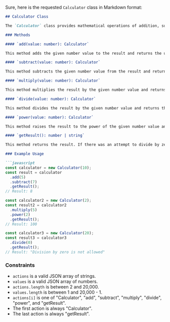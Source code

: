 Sure, here is the requested `Calculator` class in Markdown format:

```markdown
## Calculator Class

The `Calculator` class provides mathematical operations of addition, subtraction, multiplication, division, and exponentiation. It allows consecutive operations to be performed using method chaining. The class constructor accepts a number as the initial value of the result.

### Methods

#### `add(value: number): Calculator`

This method adds the given number value to the result and returns the updated `Calculator` instance.

#### `subtract(value: number): Calculator`

This method subtracts the given number value from the result and returns the updated `Calculator` instance.

#### `multiply(value: number): Calculator`

This method multiplies the result by the given number value and returns the updated `Calculator` instance.

#### `divide(value: number): Calculator`

This method divides the result by the given number value and returns the updated `Calculator` instance. If the passed value is 0, it throws an error: "Division by zero is not allowed."

#### `power(value: number): Calculator`

This method raises the result to the power of the given number value and returns the updated `Calculator` instance.

#### `getResult(): number | string`

This method returns the result. If there was an attempt to divide by zero, it returns the error message: "Division by zero is not allowed."

### Example Usage

```javascript
const calculator = new Calculator(10);
const result = calculator
  .add(5)
  .subtract(7)
  .getResult();
// Result: 8

const calculator2 = new Calculator(2);
const result2 = calculator2
  .multiply(5)
  .power(2)
  .getResult();
// Result: 100

const calculator3 = new Calculator(20);
const result3 = calculator3
  .divide(0)
  .getResult();
// Result: "Division by zero is not allowed"
```

### Constraints

- `actions` is a valid JSON array of strings.
- `values` is a valid JSON array of numbers.
- `actions.length` is between 2 and 20,000.
- `values.length` is between 1 and 20,000 - 1.
- `actions[i]` is one of "Calculator", "add", "subtract", "multiply", "divide", "power", and "getResult".
- The first action is always "Calculator".
- The last action is always "getResult".